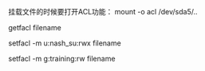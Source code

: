 挂载文件的时候要打开ACL功能：
mount -o acl /dev/sda5/..


getfacl filename

setfacl -m u:nash_su:rwx filename

setfacl -m g:training:rw filename
